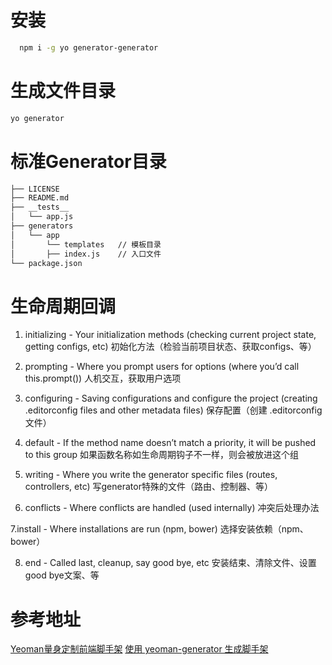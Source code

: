 # 安装
```bash
  npm i -g yo generator-generator
```
# 生成文件目录
```bash
yo generator
```

# 标准Generator目录
```txt
├── LICENSE
├── README.md
├── __tests__
│   └── app.js
├── generators
│   └── app
│       └── templates   // 模板目录
│       ├── index.js    // 入口文件
└── package.json
```
# 生命周期回调
1. initializing - Your initialization methods (checking current project state, getting configs, etc)
初始化方法（检验当前项目状态、获取configs、等）

2. prompting - Where you prompt users for options (where you’d call this.prompt())
人机交互，获取用户选项

3. configuring - Saving configurations and configure the project (creating .editorconfig files and other metadata files)
保存配置（创建 .editorconfig 文件）

4. default - If the method name doesn’t match a priority, it will be pushed to this group
如果函数名称如生命周期钩子不一样，则会被放进这个组

5. writing - Where you write the generator specific files (routes, controllers, etc)
写generator特殊的文件（路由、控制器、等）

6. conflicts - Where conflicts are handled (used internally)
冲突后处理办法

7.install - Where installations are run (npm, bower)
选择安装依赖（npm、bower）

8. end - Called last, cleanup, say good bye, etc
安装结束、清除文件、设置good bye文案、等

# 参考地址
[Yeoman量身定制前端脚手架](https://www.jianshu.com/p/6d8c77b6e644)
[使用 yeoman-generator 生成脚手架](https://www.jianshu.com/p/93211004c5ac)